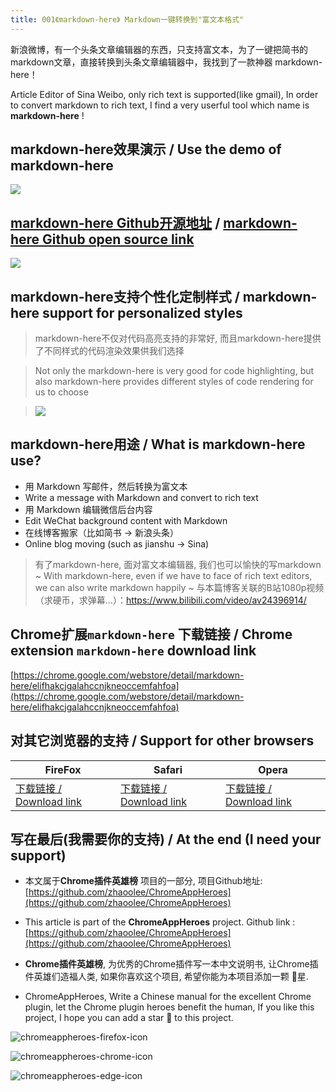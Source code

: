 ```yaml
---
title: 001《markdown-here》 Markdown一键转换到"富文本格式"
---
```

新浪微博，有一个头条文章编辑器的东西，只支持富文本，为了一键把简书的markdown文章，直接转换到头条文章编辑器中，我找到了一款神器 markdown-here！

Article Editor of Sina Weibo, only rich text is supported(like gmail), In order to convert markdown to rich text, I find a very userful tool which name is **markdown-here** !

## markdown-here效果演示  / Use the demo of markdown-here

![](https://www.v2fy.com/asset/001_markdown_here/1a22124d447946ab8277a45414a0cc37.gif)


## [markdown-here Github开源地址](https://github.com/adam-p/markdown-here) / [markdown-here Github open source link](https://github.com/adam-p/markdown-here)

![](https://www.v2fy.com/asset/001_markdown_here/b5dad00f00214715809cdca2ba24b9cc.png)

## markdown-here支持个性化定制样式 / markdown-here support for personalized styles 

> markdown-here不仅对代码高亮支持的非常好, 而且markdown-here提供了不同样式的代码渲染效果供我们选择

> Not only the markdown-here is very good for code highlighting, but also markdown-here provides different styles of code rendering for us to choose


> ![](https://www.v2fy.com/asset/001_markdown_here/b592991d49f84ee5a19ff93848bcf8e7.png)

## markdown-here用途 / What is markdown-here use?
- 用 Markdown 写邮件，然后转换为富文本
- Write a message with Markdown and convert to rich text
- 用 Markdown 编辑微信后台内容
- Edit WeChat background content with Markdown
- 在线博客搬家（比如简书 -> 新浪头条）
- Online blog moving (such as jianshu -> Sina)

> 有了markdown-here, 面对富文本编辑器, 我们也可以愉快的写markdown ~
> With markdown-here, even if we have to face of rich text editors, we can also write markdown happily ~
> 与本篇博客关联的B站1080p视频（求硬币，求弹幕...）：https://www.bilibili.com/video/av24396914/

## Chrome扩展`markdown-here` 下载链接 / Chrome extension `markdown-here` download link 

[https://chrome.google.com/webstore/detail/markdown-here/elifhakcjgalahccnjkneoccemfahfoa](https://chrome.google.com/webstore/detail/markdown-here/elifhakcjgalahccnjkneoccemfahfoa)

## 对其它浏览器的支持 / Support for other browsers

| FireFox | Safari | Opera |
| --- | --- | --- |
| [下载链接 / Download link](https://addons.mozilla.org/en-US/firefox/addon/markdown-here/) | [下载链接 / Download link](https://s3.amazonaws.com/markdown-here/markdown-here.safariextz) | [下载链接 / Download link](https://addons.opera.com/en/extensions/details/markdown-here/) |

## 写在最后(我需要你的支持) / At the end (I need your support)

- 本文属于**Chrome插件英雄榜** 项目的一部分, 项目Github地址: [https://github.com/zhaoolee/ChromeAppHeroes](https://github.com/zhaoolee/ChromeAppHeroes)


- This article is part of the **ChromeAppHeroes** project. Github link : [https://github.com/zhaoolee/ChromeAppHeroes](https://github.com/zhaoolee/ChromeAppHeroes) 

- **Chrome插件英雄榜**, 为优秀的Chrome插件写一本中文说明书, 让Chrome插件英雄们造福人类, 如果你喜欢这个项目, 希望你能为本项目添加一颗 🌟星.

- ChromeAppHeroes, Write a Chinese manual for the excellent Chrome plugin, let the Chrome plugin heroes benefit the human, If you like this project, I hope you can add a star 🌟 to this project.





![chromeappheroes-firefox-icon](https://www.v2fy.com/asset/0i/ChromeAppHeroes/page/001_markdown_here.assets/chromeappheroes-firefox-icon.png)

![chromeappheroes-chrome-icon](https://www.v2fy.com/asset/0i/ChromeAppHeroes/page/001_markdown_here.assets/chromeappheroes-chrome-icon.png)

![chromeappheroes-edge-icon](https://www.v2fy.com/asset/0i/ChromeAppHeroes/page/001_markdown_here.assets/chromeappheroes-edge-icon.png)